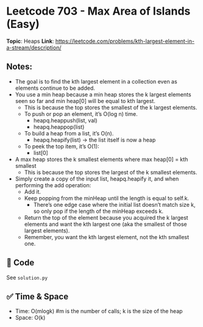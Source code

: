 # Leetcode 703 - Max Area of Islands (Easy)

**Topic**: Heaps
**Link**: https://leetcode.com/problems/kth-largest-element-in-a-stream/description/

## Notes: 
 - The goal is to find the kth largest element in a collection even as elements continue to be added. 
 - You use a min heap because a min heap stores the k largest elements seen so far and min heap[0] will be equal to kth largest. 
    - This is because the top stores the smallest of the k largest elements.
    - To push or pop an element, it’s O(log n) time.
        - heapq.heappush(list, val)
        - heapq.heappop(list)
    - To build a heap from a list, it’s O(n). 
        - heapq.heapify(list) -> the list itself is now a heap
    - To peek the top item, it’s O(1):
        - list[0]
 - A max heap stores the k smallest elements where max heap[0] = kth smallest
    - This is because the top stores the largest of the k smallest elements.
 - Simply create a copy of the input list, heapq.heapify it, and when performing the add operation:
    - Add it. 
    - Keep popping from the minHeap until the length is equal to self.k.
        - There’s one edge case where the initial list doesn’t match size k, so only pop if the length of the minHeap exceeds k. 
    - Return the top of the element because you acquired the k largest elements and want the kth largest one (aka the smallest of those largest elements).
    - Remember, you want the kth largest element, not the kth smallest one. 

## 🧪 Code
See `solution.py`

## ✅ Time & Space
- Time: O(mlogk) #m is the number of calls; k is the size of the heap
- Space: O(k)